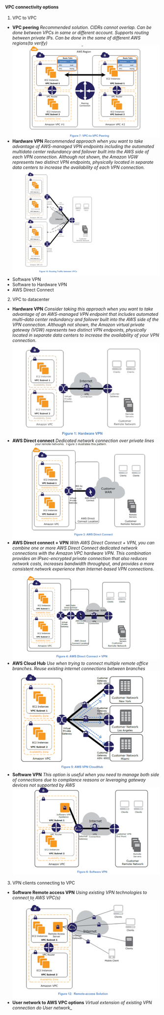 #### VPC connectivity options

1. VPC to VPC
  * __VPC peering__ _Recommended solution. CIDRs cannot overlap. Can be done between VPCs in same or different account. Supports routing between private IPs. Can be done in the same of different AWS regions(to verify)_
  ![](./vpc_vpc_peering_vpc.png)
  * __Hardware VPN__ _Recommended approach when you want to take advantage of AWS-managed VPN endpoints including the automated multidata center redundancy and failover built into the AWS side of each VPN connection. Although not shown, the Amazon VGW represents two distinct VPN endpoints, physically located in separate data centers to increase the availability of each VPN connection._
  ![](./vpc_hardware_vpn_vpc.png)
  * Software VPN
  * Software to Hardware VPN
  * AWS Direct Connect
2. VPC to datacenter
  * __Hardware VPN__
  _Consider taking this approach when you want to take advantage of an AWS-managed VPN endpoint that includes automated multi–data center redundancy and failover built into the AWS side of the VPN connection. Although not shown, the Amazon virtual private gateway (VGW) represents two distinct VPN endpoints, physically located in separate data centers to increase the availability of your VPN connection_.
  ![](./harware_vpn_vpc_dc.png)
  * __AWS Direct connect__
  _Dedicated network connection over private lines_
  ![](./vpc_aws_direct_connect_dc.png)
  * __AWS Direct connect + VPN__ _With AWS Direct Connect + VPN, you can combine one or more AWS Direct Connect dedicated network connections with the Amazon VPC hardware VPN. This combination provides an IPsec-encrypted private connection that also reduces network costs, increases bandwidth throughput, and provides a more consistent network experience than Internet-based VPN connections._
  ![](vpc_aws_direct_connect_&_vpn_dc.png)
  * __AWS Cloud Hub__ _Use when trying to connect multiple remote office branches. Reuse existing internet connections between branches_
  ![](./vpc_aws_vpn_cloud_hub_dc.png)
  * __Software VPN__ _This option is useful when you need to manage both side of connections due to compliance reasons or leveraging gateway devices not supported by AWS_
  ![](./vpc_software_vpn_dc.png)
3. VPN clients connecting to VPC
  * __Software Remote access VPN__ _Using existing VPN technologies to connect to AWS VPC(s)_
  ![](./vpc_client_vpn.png)
  * __User network to AWS VPC options__ _Virtual extension of existing VPN connection do User network__
